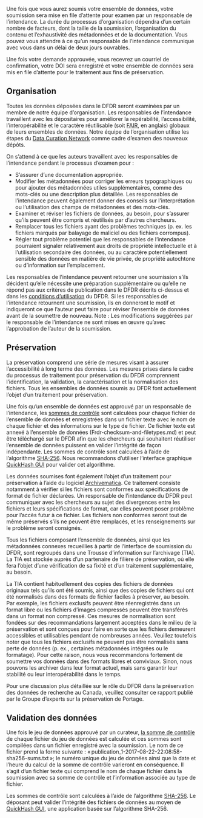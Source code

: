 Une fois que vous aurez soumis votre ensemble de données, votre soumission sera mise en file d’attente pour examen par un responsable de l’intendance. La durée du processus d’organisation dépendra d’un certain nombre de facteurs, dont la taille de la soumission, l’organisation du contenu et l’exhaustivité des métadonnées et de la documentation. Vous pouvez vous attendre à ce qu’un responsable de l’intendance communique avec vous dans un délai de deux jours ouvrables. 

Une fois votre demande approuvée, vous recevrez un courriel de confirmation, votre DOI sera enregistré et votre ensemble de données sera mis en file d’attente pour le traitement aux fins de préservation. 

## Organisation

Toutes les données déposées dans le DFDR seront examinées par un membre de notre équipe d’organisation. Les responsables de l’intendance travaillent avec les dépositaires pour améliorer la repérabilité, l’accessibilité, l’interopérabilité et le caractère réutilisable (soit [FAIR](https://doi.org/10.1038/sdata.2016.18), en anglais) globaux de leurs ensembles de données. Notre équipe de l’organisation utilise les étapes du [Data Curation Network](https://datacurationnetwork.org/outputs/workflows/) comme cadre d’examen des nouveaux dépôts.

On s’attend à ce que les auteurs travaillent avec les responsables de l’intendance pendant le processus d’examen pour :

* S’assurer d’une documentation appropriée.
* Modifier les métadonnées pour corriger les erreurs typographiques ou pour ajouter des métadonnées utiles supplémentaires, comme des mots-clés ou une description plus détaillée. Les responsables de l’intendance peuvent également donner des conseils sur l’interprétation ou l’utilisation des champs de métadonnées et des mots-clés.
* Examiner et réviser les fichiers de données, au besoin, pour s’assurer qu’ils peuvent être compris et réutilisés par d’autres chercheurs. 
* Remplacer tous les fichiers ayant des problèmes techniques (p. ex. les fichiers marqués par balayage de maliciel ou des fichiers corrompus).
* Régler tout problème potentiel que les responsables de l’intendance pourraient signaler relativement aux droits de propriété intellectuelle et à l’utilisation secondaire des données, ou au caractère potentiellement sensible des données en matière de vie privée, de propriété autochtone ou d’information sur l’emplacement.

Les responsables de l’intendance peuvent retourner une soumission s’ils décident qu’elle nécessite une préparation supplémentaire ou qu’elle ne répond pas aux critères de publication dans le DFDR décrits ci-dessus et dans les [conditions d’utilisation](conditions_d'utilisation.md) du DFDR. Si les responsables de l’intendance retournent une soumission, ils en donneront le motif et indiqueront ce que l’auteur peut faire pour réviser l’ensemble de données avant de la soumettre de nouveau. 
Note : Les modifications suggérées par le responsable de l’intendance ne sont mises en œuvre qu’avec l’approbation de l’auteur de la soumission.

## Préservation

La préservation comprend une série de mesures visant à assurer l’accessibilité à long terme des données. Les mesures prises dans le cadre du processus de traitement pour préservation du DFDR comprennent l’identification, la validation, la caractérisation et la normalisation des fichiers. Tous les ensembles de données soumis au DFDR font actuellement l’objet d’un traitement pour préservation.

Une fois qu’un ensemble de données est approuvé par un responsable de l’intendance, les [sommes de contrôle](https://fr.wikipedia.org/wiki/Somme_de_contr%C3%B4le) sont calculées pour chaque fichier de l’ensemble de données et enregistrées dans un fichier texte avec le nom de chaque fichier et des informations sur le type de fichier. Ce fichier texte est annexé à l’ensemble de données (Frdr-checksum-and-filetypes.md) et peut être téléchargé sur le DFDR afin que les chercheurs qui souhaitent réutiliser l’ensemble de données puissent en valider l’intégrité de façon indépendante. Les sommes de contrôle sont calculées à l’aide de l’algorithme [SHA-256](https://fr.wikipedia.org/wiki/SHA-2). Nous recommandons d’utiliser l’interface graphique [QuickHash GUI](https://www.quickhash-gui.org/) pour valider cet algorithme.

Les données soumises font également l’objet d’un traitement pour préservation à l’aide du logiciel [Archivematica](https://www.archivematica.org/fr/). Ce traitement consiste notamment à vérifier si les fichiers sont conformes aux spécifications de format de fichier déclarées. Un responsable de l’intendance du DFDR peut communiquer avec les chercheurs au sujet des divergences entre les fichiers et leurs spécifications de format, car elles peuvent poser problème pour l’accès futur à ce fichier. Les fichiers non conformes seront tout de même préservés s’ils ne peuvent être remplacés, et les renseignements sur le problème seront consignés.

Tous les fichiers composant l’ensemble de données, ainsi que les métadonnées connexes recueillies à partir de l’interface de soumission du DFDR, sont regroupés dans une Trousse d’information sur l’archivage (TIA). La TIA est stockée auprès d’un partenaire de filière de préservation, où elle fera l’objet d’une vérification de sa fixité et d’un traitement supplémentaire, au besoin. 

La TIA contient habituellement des copies des fichiers de données originaux tels qu’ils ont été soumis, ainsi que des copies de fichiers qui ont été normalisés dans des formats de fichier faciles à préserver, au besoin. Par exemple, les fichiers exclusifs peuvent être réenregistrés dans un format libre ou les fichiers d’images compressés peuvent être transférés dans un format non compressé. Ces mesures de normalisation sont fondées sur des recommandations largement acceptées dans le milieu de la préservation et sont conçues pour faire en sorte que les fichiers demeurent accessibles et utilisables pendant de nombreuses années. Veuillez toutefois noter que tous les fichiers exclusifs ne peuvent pas être normalisés sans perte de données (p. ex., certaines métadonnées intégrées ou le formatage). Pour cette raison, nous vous recommandons fortement de soumettre vos données dans des formats libres et conviviaux. Sinon, nous pouvons les archiver dans leur format actuel, mais sans garantir leur stabilité ou leur interopérabilité dans le temps.

Pour une discussion plus détaillée sur le rôle du DFDR dans la préservation des données de recherche au Canada, veuillez consulter ce rapport publié par le Groupe d’experts sur la préservation de Portage.

## Validation des données

Une fois le jeu de données approuvé par un curateur, [la somme de contrôle](https://en.wikipedia.org/wiki/Checksum) de chaque fichier du jeu de données est calculée et ces sommes sont compilées dans un fichier enregistré avec la soumission. Le nom de ce fichier prend la forme suivante : « publication_1-2017-08-22-22:08:58-sha256-sums.txt »; le numéro unique du jeu de données ainsi que la date et l’heure du calcul de la somme de contrôle varieront en conséquence. Il s’agit d’un fichier texte qui comprend le nom de chaque fichier dans la soumission avec sa somme de contrôle et l’information associée au type de fichier.

Les sommes de contrôle sont calculées à l’aide de l’algorithme [SHA-256](https://en.wikipedia.org/wiki/SHA-2). Le déposant peut valider l’intégrité des fichiers de données au moyen de [QuickHash GUI](https://www.quickhash-gui.org/), une application basée sur l’algorithme SHA-256.
